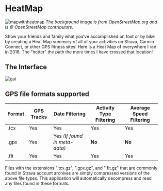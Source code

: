 # HeatMap
![mapwithheatmap](https://user-images.githubusercontent.com/12504656/50500738-d88b2000-0a18-11e9-8eee-d385a89584e3.png)
*The background image is from OpenStreetMap.org and is © OpenStreetMap contributors.* 

Show your friends and family what you've accomplished on foot or by bike by creating a Heat Map summary of all of your activities on Strava, Garmin Connect, or other GPS fitness sites! Here is a Heat Map of everywhere I ran in 2018. The "hotter" the path the more times I have crossed that location!

## The Interface
![gui](https://user-images.githubusercontent.com/12504656/50707304-ff071780-1025-11e9-95dd-b9266a6730ea.PNG)


## GPS file formats supported

| Format | GPS Tracks | Date Filtering | Activity Type Filtering | Average Speed Filtering | 
| --- | --- | --- | --- | --- |
| .tcx | Yes | Yes | Yes | Yes |
| .gpx | Yes | Yes *(If found in meta-data)* | **No** | **No** |
| .fit | Yes | Yes | Yes | Yes |

Files with the extensions ".tcx.gz", ".gpx.gz", and ".fit.gz" that are commonly found in Strava account archives are simply compressed versions of the above file types. This application will automatically decompress and read any files found in these formats.
